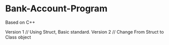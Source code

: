 # Bank-Account-Program
Based on C++ 

Version 1 // Using Struct, Basic standard.
Version 2 // Change From Struct to Class object
